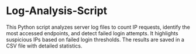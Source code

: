 # Log-Analysis-Script
This Python script analyzes server log files to count IP requests, identify the most accessed endpoints, and detect failed login attempts. It highlights suspicious IPs based on failed login thresholds. The results are saved in a CSV file with detailed statistics.
